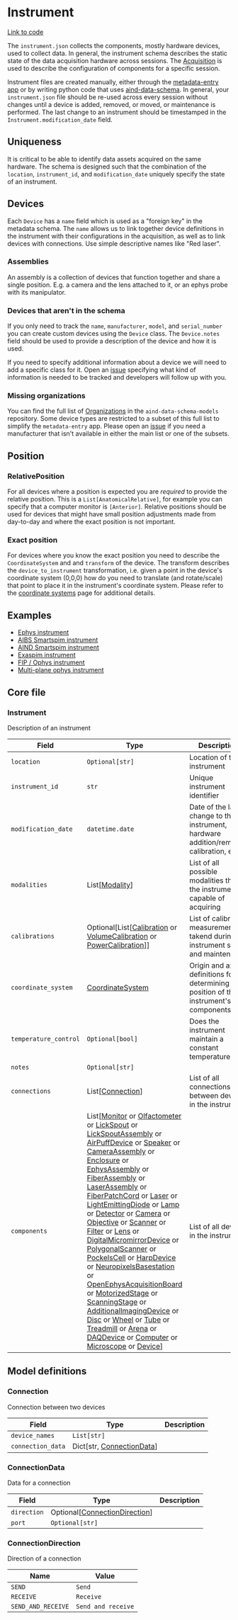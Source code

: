 # Instrument

[Link to code](https://github.com/AllenNeuralDynamics/aind-data-schema/blob/dev/src/aind_data_schema/core/instrument.py)

The `instrument.json` collects the components, mostly hardware devices, used to collect data. In general, the instrument schema describes the static state of the data acquisition hardware across sessions. The [Acquisition](acquisition.md) is used to describe the configuration of components for a specific session.

Instrument files are created manually, either through the [metadata-entry app](https://metadata-entry.allenneuraldynamics.org) or by writing python code that uses [aind-data-schema](https://github.com/allenNeuralDynamics/aind-data-schema). In general, your `instrument.json` file should be re-used across every session without changes until a device is added, removed, or moved, or maintenance is performed. The last change to an instrument should be timestamped in the `Instrument.modification_date` field.

## Uniqueness

It is critical to be able to identify data assets acquired on the same hardware. The schema is designed such that the combination of the `location`, `instrument_id`, and `modification_date` uniquely specify the state of an instrument.

## Devices

Each `Device` has a `name` field which is used as a "foreign key" in the metadata schema. The `name` allows us to link together device definitions in the instrument with their configurations in the acquisition, as well as to link devices with connections. Use simple descriptive names like "Red laser".

### Assemblies

An assembly is a collection of devices that function together and share a single position. E.g. a camera and the lens attached to it, or an ephys probe with its manipulator.

### Devices that aren't in the schema

If you only need to track the `name`, `manufacturer`, `model`, and `serial_number` you can create custom devices using the `Device` class. The `Device.notes` field should be used to provide a description of the device and how it is used.

If you need to specify additional information about a device we will need to add a specific class for it. Open an [issue](https://github.com/AllenNeuralDynamics/aind-data-schema/issues) specifying what kind of information is needed to be tracked and developers will follow up with you.

### Missing organizations

You can find the full list of [Organizations](aind_data_schema_models/organizations.md) in the `aind-data-schema-models` repository. Some device types are restricted to a subset of this full list to simplify the `metadata-entry` app. Please open an [issue](https://github.com/AllenNeuralDynamics/aind-data-schema/issues) if you need a manufacturer that isn't available in either the main list or one of the subsets.

## Position

### RelativePosition

For all devices where a position is expected you are *required* to provide the relative position. This is a `List[AnatomicalRelative]`, for example you can specify that a computer monitor is `[Anterior]`. Relative positions should be used for devices that might have small position adjustments made from day-to-day and where the exact position is not important.

### Exact position

For devices where you know the exact position you need to describe the `CoordinateSystem` and and `transform` of the device. The transform describes the `device_to_instrument` transformation, i.e. given a point in the device's coordinate system (0,0,0) how do you need to translate (and rotate/scale) that point to place it in the instrument's coordinate system. Please refer to the [coordinate systems](coordinate_systems.md) page for additional details.

## Examples

- [Ephys instrument](https://github.com/AllenNeuralDynamics/aind-data-schema/blob/dev/examples/ephys_instrument.py)
- [AIBS Smartspim instrument](https://github.com/AllenNeuralDynamics/aind-data-schema/blob/dev/examples/aibs_smartspim.py)
- [AIND Smartspim instrument](https://github.com/AllenNeuralDynamics/aind-data-schema/blob/dev/examples/aind_smartspim_instrument.py)
- [Exaspim instrument](https://github.com/AllenNeuralDynamics/aind-data-schema/blob/dev/examples/exaspim_instrument.py)
- [FIP / Ophys instrument](https://github.com/AllenNeuralDynamics/aind-data-schema/blob/dev/examples/fip_ophys_instrument.py)
- [Multi-plane ophys instrument](https://github.com/AllenNeuralDynamics/aind-data-schema/blob/dev/examples/multiplane_ophys_instrument.py)

## Core file

### Instrument

Description of an instrument

| Field | Type | Description |
|-------|------|-------------|
| `location` | `Optional[str]` | Location of the instrument |
| `instrument_id` | `str` | Unique instrument identifier |
| `modification_date` | `datetime.date` | Date of the last change to the instrument, hardware addition/removal, calibration, etc. |
| `modalities` | List[[Modality](aind_data_schema_models/modalities.md#modality)] | List of all possible modalities that the instrument is capable of acquiring |
| `calibrations` | Optional[List[[Calibration](components/measurements.md#calibration) or [VolumeCalibration](components/measurements.md#volumecalibration) or [PowerCalibration](components/measurements.md#powercalibration)]] | List of calibration measurements takend during instrument setup and maintenance |
| `coordinate_system` | [CoordinateSystem](components/coordinates.md#coordinatesystem) | Origin and axis definitions for determining the position of the instrument's components |
| `temperature_control` | `Optional[bool]` | Does the instrument maintain a constant temperature? |
| `notes` | `Optional[str]` |  |
| `connections` | List[[Connection](#connection)] | List of all connections between devices in the instrument |
| `components` | List[[Monitor](components/devices.md#monitor) or [Olfactometer](components/devices.md#olfactometer) or [LickSpout](components/devices.md#lickspout) or [LickSpoutAssembly](components/devices.md#lickspoutassembly) or [AirPuffDevice](components/devices.md#airpuffdevice) or [Speaker](components/devices.md#speaker) or [CameraAssembly](components/devices.md#cameraassembly) or [Enclosure](components/devices.md#enclosure) or [EphysAssembly](components/devices.md#ephysassembly) or [FiberAssembly](components/devices.md#fiberassembly) or [LaserAssembly](components/devices.md#laserassembly) or [FiberPatchCord](components/devices.md#fiberpatchcord) or [Laser](components/devices.md#laser) or [LightEmittingDiode](components/devices.md#lightemittingdiode) or [Lamp](components/devices.md#lamp) or [Detector](components/devices.md#detector) or [Camera](components/devices.md#camera) or [Objective](components/devices.md#objective) or [Scanner](components/devices.md#scanner) or [Filter](components/devices.md#filter) or [Lens](components/devices.md#lens) or [DigitalMicromirrorDevice](components/devices.md#digitalmicromirrordevice) or [PolygonalScanner](components/devices.md#polygonalscanner) or [PockelsCell](components/devices.md#pockelscell) or [HarpDevice](components/devices.md#harpdevice) or [NeuropixelsBasestation](components/devices.md#neuropixelsbasestation) or [OpenEphysAcquisitionBoard](components/devices.md#openephysacquisitionboard) or [MotorizedStage](components/devices.md#motorizedstage) or [ScanningStage](components/devices.md#scanningstage) or [AdditionalImagingDevice](components/devices.md#additionalimagingdevice) or [Disc](components/devices.md#disc) or [Wheel](components/devices.md#wheel) or [Tube](components/devices.md#tube) or [Treadmill](components/devices.md#treadmill) or [Arena](components/devices.md#arena) or [DAQDevice](components/devices.md#daqdevice) or [Computer](components/devices.md#computer) or [Microscope](components/devices.md#microscope) or [Device](components/devices.md#device)] | List of all devices in the instrument |


## Model definitions

### Connection

Connection between two devices

| Field | Type | Description |
|-------|------|-------------|
| `device_names` | `List[str]` |  |
| `connection_data` | Dict[str, [ConnectionData](#connectiondata)] |  |


### ConnectionData

Data for a connection

| Field | Type | Description |
|-------|------|-------------|
| `direction` | Optional[[ConnectionDirection](#connectiondirection)] |  |
| `port` | `Optional[str]` |  |


### ConnectionDirection

Direction of a connection

| Name | Value |
|------|-------|
| `SEND` | `Send` |
| `RECEIVE` | `Receive` |
| `SEND_AND_RECEIVE` | `Send and receive` |
